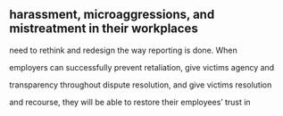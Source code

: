 ## harassment, microaggressions, and mistreatment in their workplaces

need to rethink and redesign the way reporting is done. When

employers can successfully prevent retaliation, give victims agency and

transparency throughout dispute resolution, and give victims resolution

and recourse, they will be able to restore their employees’ trust in